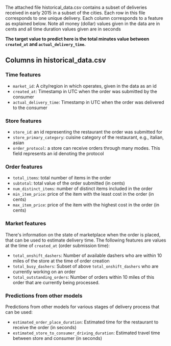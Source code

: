 The attached file historical_data.csv contains a subset of deliveries received in early 2015 in a subset of the cities. Each row in this file corresponds to one unique delivery. Each column corresponds to a feature as explained below. Note all money (dollar) values given in the data are in cents and all time duration values given are in seconds

**The target value to predict here is the total minutes value between `created_at` and `actual_delivery_time`.**

## Columns in historical_data.csv

### Time features
- `market_id`: A city/region in which operates, given in the data as an id
- `created_at`: Timestamp in UTC when the order was submitted by the consumer
- `actual_delivery_time`: Timestamp in UTC when the order was delivered to the consumer

### Store features
- `store_id`: an id representing the restaurant the order was submitted for
- `store_primary_category`: cuisine category of the restaurant, e.g., italian, asian
- `order_protocol`: a store can receive orders through many modes. This field represents an id denoting the protocol

### Order features
- `total_items`: total number of items in the order
- `subtotal`: total value of the order submitted (in cents)
- `num_distinct_items`: number of distinct items included in the order
- `min_item_price`: price of the item with the least cost in the order (in cents)
- `max_item_price`: price of the item with the highest cost in the order (in cents)

### Market features
There's information on the state of marketplace when the order is placed, that can be used to estimate delivery time. The following features are values at the time of `created_at` (order submission time):

- `total_onshift_dashers`: Number of available dashers who are within 10 miles of the store at the time of order creation
- `total_busy_dashers`: Subset of above `total_onshift_dashers` who are currently working on an order
- `total_outstanding_orders`: Number of orders within 10 miles of this order that are currently being processed.

### Predictions from other models
Predictions from other models for various stages of delivery process that can be used:

- `estimated_order_place_duration`: Estimated time for the restaurant to receive the order (in seconds)
- `estimated_store_to_consumer_driving_duration`: Estimated travel time between store and consumer (in seconds)
